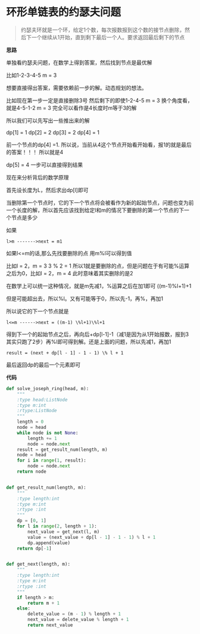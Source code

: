 # 环形单链表的约瑟夫问题

> 约瑟夫环就是一个环，给定1个数，每次报数报到这个数的接节点删除，然后下一个继续从1开始，直到剩下最后一个人。要求返回最后剩下的节点

**思路**

单独看约瑟夫问题，在数学上得到答案，然后找到节点是最优解

比如1-2-3-4-5 m = 3

想要直接得出答案，需要依赖前一步的解。动态规划的想法。

比如现在第一步一定是直接删除3号 然后剩下的即使1-2-4-5 m = 3 换个角度看，就是4-5-1-2 m = 3 完全可以看作是4长度时m等于3的解

所以我们可以先写出一些推出来的解

dp\[1\] = 1 dp\[2\] = 2 dp\[3\] = 2 dp\[4\] = 1

前一个节点的dp\[4\] =1. 所以说，当前从4这个节点开始看开始看，报1的就是最后的答案！！！ 所以就是4

dp\[5\] = 4 一步可以直接得到结果

现在来分析背后的数学原理

首先设长度为L，然后求出dp\[l\]即可

当删除第一个节点时，它的下一个节点将会被看作为新的起始节点，问题也变为前一个长度的解，所以首先应该找到给定l和m的情况下要删除的第一个节点的下一个节点是多少

如果

`l>m ------->next = m1`

如果l&lt;=m的话,那么先找要删除的点 用m%l可以得到值

比如l = 2，m = 3 3 % 2 = 1 所以1就是要删除的点，但是问题在于有可能%运算之后为0，比如l = 2，m = 4 此时意味着其实删除的是2

在数学上可以统一这种情况，就是m先减1，%运算之后在加1即可 \(\(m-1\)%l+1\)+1

但是可能超出去，所以%l。又有可能等于0，所以先-1，再%，再加1

所以说它的下一个节点就是

`l<=m ------>next = ((m-1) \%l+1)\%l+1`

得到下一个的起始节点之后，再向后+dp\[l-1\]-1（减1是因为从1开始报数，报到3其实只跑了2步）再%l即可得到解。还是上面的问题，所以先减1，再加1

`result = (next + dp[l - 1] - 1 - 1) \% l + 1`

最后返回dp的最后一个元素即可

**代码**

```python
def solve_joseph_ring(head, m):
    """
    :type head:ListNode
    :type m:int
    :rtype:ListNode
    """
    length = 0
    node = head
    while node is not None:
        length += 1
        node = node.next
    result = get_result_num(length, m)
    node = head
    for i in range(1, result):
        node = node.next
    return node


def get_result_num(length, m):
    """
    :type length:int
    :type m:int
    :rtype :int
    """
    dp = [0, 1]
    for l in range(2, length + 1):
        next_value = get_next(l, m)
        value = (next_value + dp[l - 1] - 1 - 1) % l + 1
        dp.append(value)
    return dp[-1]


def get_next(length, m):
    """
    :type length:int
    :type m:int
    :rtype :int
    """
    if length > m:
        return m + 1
    else:
        delete_value = (m - 1) % length + 1
        next_value = delete_value % length + 1
        return next_value
```

